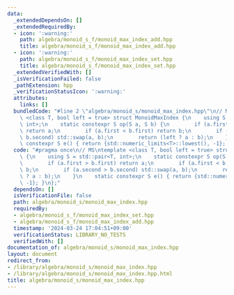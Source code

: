 ```yaml
---
data:
  _extendedDependsOn: []
  _extendedRequiredBy:
  - icon: ':warning:'
    path: algebra/monoid_s_f/monoid_max_index_add.hpp
    title: algebra/monoid_s_f/monoid_max_index_add.hpp
  - icon: ':warning:'
    path: algebra/monoid_s_f/monoid_max_index_set.hpp
    title: algebra/monoid_s_f/monoid_max_index_set.hpp
  _extendedVerifiedWith: []
  _isVerificationFailed: false
  _pathExtension: hpp
  _verificationStatusIcon: ':warning:'
  attributes:
    links: []
  bundledCode: "#line 2 \"algebra/monoid_s/monoid_max_index.hpp\"\n// MS\ntemplate\
    \ <class T, bool left = true> struct MonoidMaxIndex {\n    using S = std::pair<T,\
    \ int>;\n    static constexpr S op(S a, S b) {\n        if (a.first > b.first)\
    \ return a;\n        if (a.first < b.first) return b;\n        if (a.second >\
    \ b.second) std::swap(a, b);\n        return (left ? a : b);\n    }\n    static\
    \ constexpr S e() { return {std::numeric_limits<T>::lowest(), -1}; }\n};\n"
  code: "#pragma once\n// MS\ntemplate <class T, bool left = true> struct MonoidMaxIndex\
    \ {\n    using S = std::pair<T, int>;\n    static constexpr S op(S a, S b) {\n\
    \        if (a.first > b.first) return a;\n        if (a.first < b.first) return\
    \ b;\n        if (a.second > b.second) std::swap(a, b);\n        return (left\
    \ ? a : b);\n    }\n    static constexpr S e() { return {std::numeric_limits<T>::lowest(),\
    \ -1}; }\n};"
  dependsOn: []
  isVerificationFile: false
  path: algebra/monoid_s/monoid_max_index.hpp
  requiredBy:
  - algebra/monoid_s_f/monoid_max_index_set.hpp
  - algebra/monoid_s_f/monoid_max_index_add.hpp
  timestamp: '2024-03-24 17:04:51+09:00'
  verificationStatus: LIBRARY_NO_TESTS
  verifiedWith: []
documentation_of: algebra/monoid_s/monoid_max_index.hpp
layout: document
redirect_from:
- /library/algebra/monoid_s/monoid_max_index.hpp
- /library/algebra/monoid_s/monoid_max_index.hpp.html
title: algebra/monoid_s/monoid_max_index.hpp
---
```

